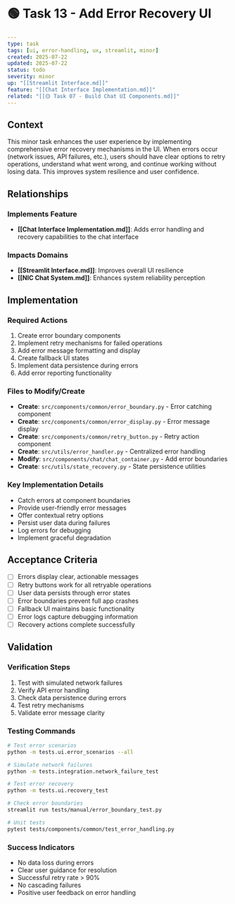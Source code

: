 # 🟢 Task 13 - Add Error Recovery UI

```yaml
---
type: task
tags: [ui, error-handling, ux, streamlit, minor]
created: 2025-07-22
updated: 2025-07-22
status: todo
severity: minor
up: "[[Streamlit Interface.md]]"
feature: "[[Chat Interface Implementation.md]]"
related: "[[🟡 Task 07 - Build Chat UI Components.md]]"
---
```

## Context

This minor task enhances the user experience by implementing comprehensive error recovery mechanisms in the UI. When errors occur (network issues, API failures, etc.), users should have clear options to retry operations, understand what went wrong, and continue working without losing data. This improves system resilience and user confidence.

## Relationships

### Implements Feature

- **[[Chat Interface Implementation.md]]**: Adds error handling and recovery capabilities to the chat interface

### Impacts Domains

- **[[Streamlit Interface.md]]**: Improves overall UI resilience
- **[[NIC Chat System.md]]**: Enhances system reliability perception

## Implementation

### Required Actions

1. Create error boundary components
2. Implement retry mechanisms for failed operations
3. Add error message formatting and display
4. Create fallback UI states
5. Implement data persistence during errors
6. Add error reporting functionality

### Files to Modify/Create

- **Create**: `src/components/common/error_boundary.py` - Error catching component
- **Create**: `src/components/common/error_display.py` - Error message display
- **Create**: `src/components/common/retry_button.py` - Retry action component
- **Create**: `src/utils/error_handler.py` - Centralized error handling
- **Modify**: `src/components/chat/chat_container.py` - Add error boundaries
- **Create**: `src/utils/state_recovery.py` - State persistence utilities

### Key Implementation Details

- Catch errors at component boundaries
- Provide user-friendly error messages
- Offer contextual retry options
- Persist user data during failures
- Log errors for debugging
- Implement graceful degradation

## Acceptance Criteria

- [ ] Errors display clear, actionable messages
- [ ] Retry buttons work for all retryable operations
- [ ] User data persists through error states
- [ ] Error boundaries prevent full app crashes
- [ ] Fallback UI maintains basic functionality
- [ ] Error logs capture debugging information
- [ ] Recovery actions complete successfully

## Validation

### Verification Steps

1. Test with simulated network failures
2. Verify API error handling
3. Check data persistence during errors
4. Test retry mechanisms
5. Validate error message clarity

### Testing Commands

```bash
# Test error scenarios
python -m tests.ui.error_scenarios --all

# Simulate network failures
python -m tests.integration.network_failure_test

# Test error recovery
python -m tests.ui.recovery_test

# Check error boundaries
streamlit run tests/manual/error_boundary_test.py

# Unit tests
pytest tests/components/common/test_error_handling.py
```

### Success Indicators

- No data loss during errors
- Clear user guidance for resolution
- Successful retry rate > 90%
- No cascading failures
- Positive user feedback on error handling